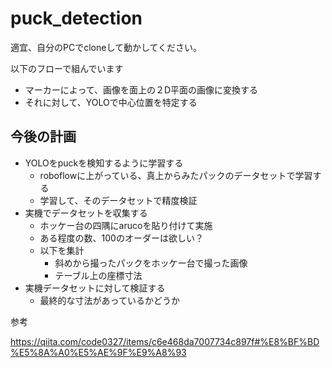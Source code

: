 # puck_detection

適宜、自分のPCでcloneして動かしてください。

以下のフローで組んでいます

- マーカーによって、画像を面上の２D平面の画像に変換する
- それに対して、YOLOで中心位置を特定する

## 今後の計画

- YOLOをpuckを検知するように学習する
  - roboflowに上がっている、真上からみたパックのデータセットで学習する
  - 学習して、そのデータセットで精度検証
- 実機でデータセットを収集する
  - ホッケー台の四隅にarucoを貼り付けて実施
  - ある程度の数、100のオーダーは欲しい？
  - 以下を集計
    - 斜めから撮ったパックをホッケー台で撮った画像
    - テーブル上の座標寸法
- 実機データセットに対して検証する
  - 最終的な寸法があっているかどうか


参考

https://qiita.com/code0327/items/c6e468da7007734c897f#%E8%BF%BD%E5%8A%A0%E5%AE%9F%E9%A8%93

